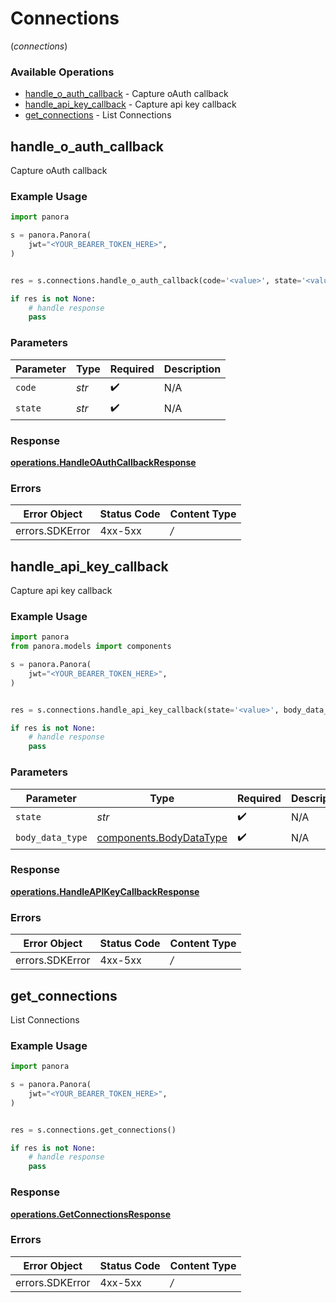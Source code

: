 # Connections
(*connections*)

### Available Operations

* [handle_o_auth_callback](#handle_o_auth_callback) - Capture oAuth callback
* [handle_api_key_callback](#handle_api_key_callback) - Capture api key callback
* [get_connections](#get_connections) - List Connections

## handle_o_auth_callback

Capture oAuth callback

### Example Usage

```python
import panora

s = panora.Panora(
    jwt="<YOUR_BEARER_TOKEN_HERE>",
)


res = s.connections.handle_o_auth_callback(code='<value>', state='<value>')

if res is not None:
    # handle response
    pass

```

### Parameters

| Parameter          | Type               | Required           | Description        |
| ------------------ | ------------------ | ------------------ | ------------------ |
| `code`             | *str*              | :heavy_check_mark: | N/A                |
| `state`            | *str*              | :heavy_check_mark: | N/A                |


### Response

**[operations.HandleOAuthCallbackResponse](../../models/operations/handleoauthcallbackresponse.md)**
### Errors

| Error Object    | Status Code     | Content Type    |
| --------------- | --------------- | --------------- |
| errors.SDKError | 4xx-5xx         | */*             |

## handle_api_key_callback

Capture api key callback

### Example Usage

```python
import panora
from panora.models import components

s = panora.Panora(
    jwt="<YOUR_BEARER_TOKEN_HERE>",
)


res = s.connections.handle_api_key_callback(state='<value>', body_data_type=components.BodyDataType())

if res is not None:
    # handle response
    pass

```

### Parameters

| Parameter                                                          | Type                                                               | Required                                                           | Description                                                        |
| ------------------------------------------------------------------ | ------------------------------------------------------------------ | ------------------------------------------------------------------ | ------------------------------------------------------------------ |
| `state`                                                            | *str*                                                              | :heavy_check_mark:                                                 | N/A                                                                |
| `body_data_type`                                                   | [components.BodyDataType](../../models/components/bodydatatype.md) | :heavy_check_mark:                                                 | N/A                                                                |


### Response

**[operations.HandleAPIKeyCallbackResponse](../../models/operations/handleapikeycallbackresponse.md)**
### Errors

| Error Object    | Status Code     | Content Type    |
| --------------- | --------------- | --------------- |
| errors.SDKError | 4xx-5xx         | */*             |

## get_connections

List Connections

### Example Usage

```python
import panora

s = panora.Panora(
    jwt="<YOUR_BEARER_TOKEN_HERE>",
)


res = s.connections.get_connections()

if res is not None:
    # handle response
    pass

```


### Response

**[operations.GetConnectionsResponse](../../models/operations/getconnectionsresponse.md)**
### Errors

| Error Object    | Status Code     | Content Type    |
| --------------- | --------------- | --------------- |
| errors.SDKError | 4xx-5xx         | */*             |
